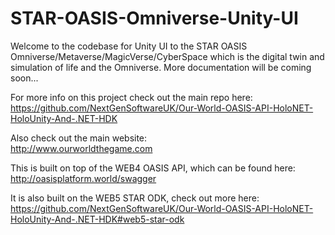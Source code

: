 # STAR-OASIS-Omniverse-Unity-UI

Welcome to the codebase for Unity UI to the STAR OASIS Omniverse/Metaverse/MagicVerse/CyberSpace which is the digital twin and simulation of life and the Omniverse. More documentation will be coming soon...

For more info on this project check out the main repo here:<br>
https://github.com/NextGenSoftwareUK/Our-World-OASIS-API-HoloNET-HoloUnity-And-.NET-HDK

Also check out the main website:<br>
http://www.ourworldthegame.com

This is built on top of the WEB4 OASIS API, which can be found here:<br>
http://oasisplatform.world/swagger

It is also built on the WEB5 STAR ODK, check out more here: https://github.com/NextGenSoftwareUK/Our-World-OASIS-API-HoloNET-HoloUnity-And-.NET-HDK#web5-star-odk
